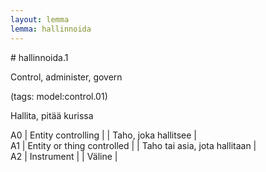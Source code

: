 ```yaml
---
layout: lemma
lemma: hallinnoida
---
```


<div class="sense">
# <span class="sensename">hallinnoida.1</span>

<span class="description">Control, administer, govern</span>

(tags: model:control.01)

<span class="description">Hallita, pitää kurissa</span>

A0 | Entity controlling |   | Taho, joka hallitsee |  
A1 | Entity or thing controlled |   | Taho tai asia, jota hallitaan |  
A2 | Instrument |   | Väline |  

</div>

